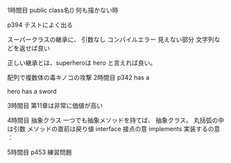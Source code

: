
1時間目
public class名()
何も描かない時

p394
テストによく出る

スーパークラスの継承に、
引数なし
コンパイルエラー
見えない部分
文字列などを返せば良い

正しい継承とは、superheroは hero
と言えれば良い。

配列で複数体の毒キノコの攻撃
2時間目
p342
has a

hero has a sword

3時間目
第11章は非常に価値が高い



4時間目
抽象クラス
一つでも抽象メソッドを持てば、
抽象クラス。
丸括弧の中は引数
メソッドの直前は戻り値
interface 接点の意
implements 実装するの意
：

5時間目
p453
練習問題


